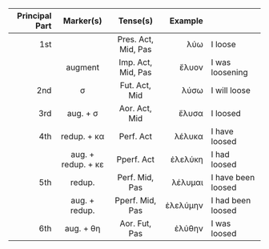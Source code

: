| Principal Part |      Marker(s)     |       Tense(s)      |  Example |                    |
|---------------:|:------------------:|:-------------------:|---------:|--------------------|
|            1st |                    | Pres. Act, Mid, Pas |      λύω | I loose            |
|                |       augment      |  Imp. Act, Mid, Pas |    ἔλυον | I was loosening    |
|            2nd |          σ         |    Fut. Act, Mid    |     λύσω | I will loose       |
|            3rd |      aug. + σ      |    Aor. Act, Mid    |    ἔλυσα | I loosed           |
|            4th |     redup. + κα    |      Perf. Act      |   λέλυκα | I have loosed      |
|                | aug. + redup. + κε |      Pperf. Act     |  ἐλελύκη | I had loosed       |
|            5th |       redup.       |    Perf. Mid, Pas   |  λέλυμαι | I have been loosed |
|                |    aug. + redup.   |   Pperf. Mid, Pas   | ἐλελύμην | I had been loosed  |
|            6th |      aug. + θη     |    Aor. Fut, Pas    |   ἐλύθην | I was loosed       |
